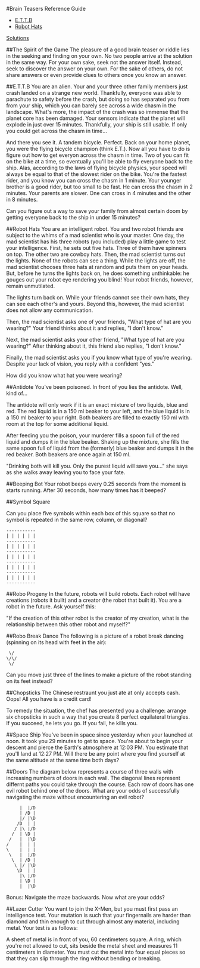 #Brain Teasers Reference Guide

* [E.T.T.B](#ettb)
* [Robot Hats](#robot-hats)

[Solutions](#solutions)

##The Spirit of the Game
The pleasure of a good brain teaser or riddle lies in the seeking and finding on your own. No two people arrive at the solution in the same way. For your own sake, seek not the answer itself. Instead, seek to discover the answer on your own. For the sake of others, do not share answers or even provide clues to others once you know an answer.

##E.T.T.B
You are an alien. Your and your three other family members just crash landed on a strange new world. Thankfully, everyone was able to parachute to safety before the crash, but doing so has separated you from from your ship, which you can barely see across a wide chasm in the landscape. What's more, the impact of the crash was so immense that the planet core has been damaged. Your sensors indicate that the planet will explode in just over 15 minutes. Thankfully, your ship is still usable. If only you could get across the chasm in time...

And there you see it. A tandem bicycle. Perfect. Back on your home planet, you were the flying bicycle champion (think E.T.). Now all you have to do is figure out how to get everyon across the chasm in time. Two of you can fit on the bike at a time, so eventually you'll be able to fly everyone back to the ship. Alas, according to the laws of flying bicycle physics, your speed will always be equal to that of the slowest rider on the bike. You're the fastest rider, and you know you can cross the chasm in 1 minute. Your younger brother is a good rider, but too small to be fast. He can cross the chasm in 2 minutes. Your parents are slower. One can cross in 4 minutes and the other in 8 minutes.

Can you figure out a way to save your family from almost certain doom by getting everyone back to the ship in under 15 minutes?

##Robot Hats
You are an intelligent robot. You and two robot friends are subject to the whims of a mad scientist who is your master. One day, the mad scientist has his three robots (you included) play a little game to test your intelligence. First, he sets out five hats. Three of them have spinners on top. The other two are cowboy hats. Then, the mad scientist turns out the lights. None of the robots can see a thing. While the lights are off, the mad scientist chooses three hats at random and puts them on your heads. But, before he turns the lights back on, he does something unthinkable: he gouges out your robot eye rendering you blind! Your robot friends, however, remain unmutilated.

The lights turn back on. While your friends cannot see their own hats, they can see each other's and yours. Beyond this, however, the mad scientist does not allow any communication.

Then, the mad scientist asks one of your friends, "What type of hat are you wearing?" Your friend thinks about it and replies, "I don't know."

Next, the mad scientist asks your other friend, "What type of hat are you wearing?" After thinking about it, this friend also replies, "I don't know."

Finally, the mad scientist asks you if you know what type of you're wearing. Despite your lack of vision, you reply with a confident "yes."

How did you know what hat you were wearing?

##Antidote
You've been poisoned. In front of you lies the antidote. Well, kind of...

The antidote will only work if it is an exact mixture of two liquids, blue and red. The red liquid is in a 150 ml beaker to your left, and the blue liquid is in a 150 ml beaker to your right. Both beakers are filled to exactly 150 ml with room at the top for some additional liquid.

After feeding you the poison, your murderer fills a spoon full of the red liquid and dumps it in the blue beaker. Shaking up the mixture, she fills the same spoon full of liquid from the (formerly) blue beaker and dumps it in the red beaker. Both beakers are once again at 150 ml.

"Drinking both will kill you. Only the purest liquid will save you..." she says as she walks away leaving you to face your fate.

##Beeping Bot
Your robot beeps every 0.25 seconds from the moment is starts running. After 30 seconds, how many times has it beeped?

##Symbol Square

Can you place five symbols within each box of this square so that no symbol is repeated in the same row, column, or diagonal?

```
-----------
| | | | | |
-----------
| | | | | |
-----------
| | | | | |
-----------
| | | | | |
-----------
| | | | | |
-----------
```

##Robo Progeny
In the future, robots will build robots. Each robot will have creations (robots it built) and a creator (the robot that built it). You are a robot in the future. Ask yourself this:

"If the creation of this other robot is the creator of my creation, what is the relationship between this other robot and myself?"

##Robo Break Dance
The following is a picture of a robot break dancing (spinning on its head with feet in the air):
```
 \/
\/\/
 \/
```

Can you move just three of the lines to make a picture of the robot standing on its feet instead?

##Chopsticks
The Chinese restraunt you just ate at only accepts cash. Oops! All you have is a credit card!

To remedy the situation, the chef has presented you a challenge: arrange six chopsticks in such a way that you create 8 perfect equilateral triangles. If you succeed, he lets you go. If you fail, he kills you.

##Space Ship
You've been in space since yesterday when your launched at noon. It took you 29 minutes to get to space. You're about to begin your descent and pierce the Earth's atmosphere at 12:03 PM. You estimate that you'll land at 12:27 PM. Will there be any point where you find yourself at the same altitude at the same time both days?

##Doors
The diagram below represents a course of three walls with increasing numbers of doors in each wall. The diagonal lines represent differnt paths you could take through the course. Each row of doors has one evil robot behind one of the doors. What are your odds of successfully navigating the maze without encountering an evil robot?
```
     |  |/D
     | /D |
     |/ |\D
    /D  | |
   / |\ |/D
  /  | \D |
 /   |  |\D
/    |  | |
\    |  | |
 \   |  |/D
  \  | /D |
   \ |/ |\D
    \D  | |
     |\ |/D
     | \D |
     |  |\D
```

Bonus: Navigate the maze backwards. Now what are your odds?

##Lazer Cutter
You want to join the X-Men, but you must first pass an intelligence test. Your mutation is such that your fingernails are harder than diamond and thin enough to cut through almost any material, including metal. Your test is as follows:

A sheet of metal is in front of you, 60 centimeters square. A ring, which you're not allowed to cut, sits beside the metal sheet and measures 11 centimeters in diameter. You must cut the metal into four equal pieces so that they can slip through the ring without bending or breaking.